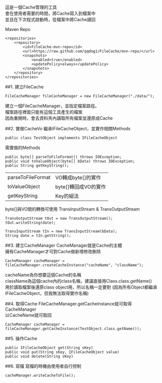 這是一個Cache管理的工具  
會在使用者需要的時間，將Cache寫入到檔案中  
並且在下次程式啟動時，從檔案中將Cache讀回

Maven Repo

    <repositories>
        <repository>
            <id>FileCache-mvn-repo</id>
            <url>https://raw.github.com/qqdog1/FileCache/mvn-repo/</url>
            <snapshots>
                <enabled>true</enabled>
                <updatePolicy>always</updatePolicy>
            </snapshots>
        </repository>
    </repositories>

##1. 建立FileCache

    FileCacheManager fileCacheManager = new FileCacheManager("./data/");

建立一個FileCacheManager，並指定檔案路徑。  
檔案路徑裡面只能有這個工具產生的檔案  
因為重開時，會去資料夾內讀取所有檔案並還原成Cache

##2. 實做CacheVo
繼承IFileCacheObject，並實作相關Methods

    public class TestObject implements IFileCacheObject  

需實做的Methods

    public byte[] parseToFileFormat() throws IOException;
    public void toValueObject(byte[] bData) throws IOException;
    public String getKeyString();

<table>
<tr><td>parseToFileFormat</td><td>VO轉成byte[]的實作</td></tr>
<tr><td>toValueObject</td><td>byte[]轉回成VO的實作</td></tr>
<tr><td>getKeyString</td><td>Key的組法</td></tr>
</table>

byte[]與VO間的轉換可使用 TransInputStream & TransOutputStream  

    TransOutputStream tOut = new TransOutputStream();
    tOut.writeString(date);

    TransInputStream tIn = new TransInputStream(bData);
    String date = tIn.getString();

##3. 建立CacheManager
CacheManager就是Cache的主體  
擁有CacheManager才可對Cache做新增修改刪除  

    CacheManager cacheManager = fileCacheManager.createCacheInstance("cacheName", "className");

cacheName為你想要這個Cache的名稱  
className為這個cache內的class名稱，建議直接用Class.class.getName()  
用於讀取檔案後還原class object用，所以名稱一定要對
(因為所有Object都繼承IFileCacheObject，但我無法取得實作名稱)

##4. 取得Cache
FileCacheManager.getCacheInstance就可取得CacheManager  
以CacheName就可取回

    CacheManager cacheManager = fileCacheManager.getCacheInstance(TestObject.class.getName());


##5. 操作Cache

    public IFileCacheObject get(String sKey) 
    public void put(String sKey, IFileCacheObject value)
    public void delete(String sKey)

##6. 寫檔
寫檔的時機由使用者自行控制  

    cacheManager.writeCacheToFile();


